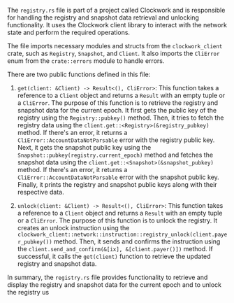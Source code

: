 The `registry.rs` file is part of a project called Clockwork and is responsible for handling the registry and snapshot data retrieval and unlocking functionality. It uses the Clockwork client library to interact with the network state and perform the required operations.

The file imports necessary modules and structs from the `clockwork_client` crate, such as `Registry`, `Snapshot`, and `Client`. It also imports the `CliError` enum from the `crate::errors` module to handle errors.

There are two public functions defined in this file:

1. `get(client: &Client) -> Result<(), CliError>`: This function takes a reference to a `Client` object and returns a `Result` with an empty tuple or a `CliError`. The purpose of this function is to retrieve the registry and snapshot data for the current epoch. It first gets the public key of the registry using the `Registry::pubkey()` method. Then, it tries to fetch the registry data using the `client.get::<Registry>(&registry_pubkey)` method. If there's an error, it returns a `CliError::AccountDataNotParsable` error with the registry public key. Next, it gets the snapshot public key using the `Snapshot::pubkey(registry.current_epoch)` method and fetches the snapshot data using the `client.get::<Snapshot>(&snapshot_pubkey)` method. If there's an error, it returns a `CliError::AccountDataNotParsable` error with the snapshot public key. Finally, it prints the registry and snapshot public keys along with their respective data.

2. `unlock(client: &Client) -> Result<(), CliError>`: This function takes a reference to a `Client` object and returns a `Result` with an empty tuple or a `CliError`. The purpose of this function is to unlock the registry. It creates an unlock instruction using the `clockwork_client::network::instruction::registry_unlock(client.payer_pubkey())` method. Then, it sends and confirms the instruction using the `client.send_and_confirm(&[ix], &[client.payer()])` method. If successful, it calls the `get(client)` function to retrieve the updated registry and snapshot data.

In summary, the `registry.rs` file provides functionality to retrieve and display the registry and snapshot data for the current epoch and to unlock the registry us
